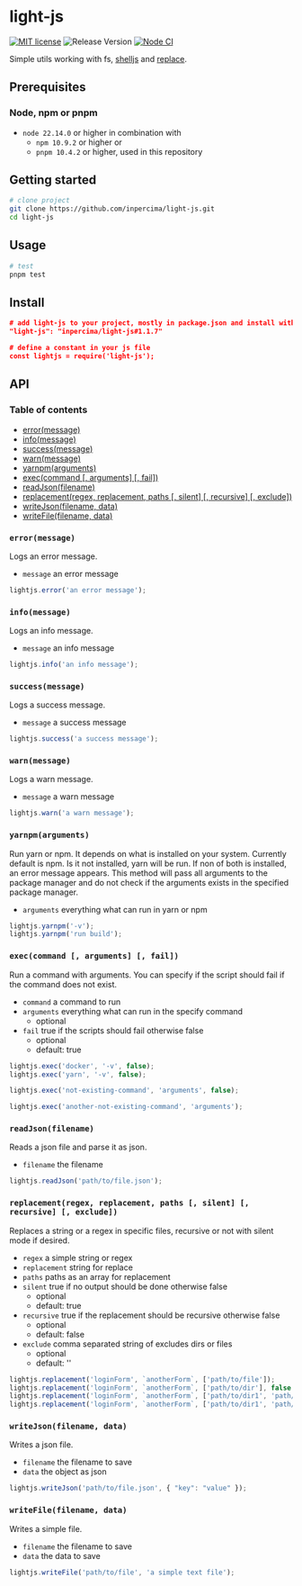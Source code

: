 # light-js

[![MIT license](https://img.shields.io/badge/license-MIT-blue.svg)](./LICENSE.md)
![Release Version](https://img.shields.io/github/v/release/inpercima/light-js)
[![Node CI](https://github.com/inpercima/light-js/actions/workflows/ci.yml/badge.svg)](https://github.com/inpercima/light-js/actions/workflows/ci.yml)

Simple utils working with fs, [shelljs](https://github.com/shelljs/shelljs) and [replace](https://github.com/ALMaclaine/replace).

## Prerequisites

### Node, npm or pnpm

* `node 22.14.0` or higher in combination with
  * `npm 10.9.2` or higher or
  * `pnpm 10.4.2` or higher, used in this repository

## Getting started

```bash
# clone project
git clone https://github.com/inpercima/light-js.git
cd light-js
```

## Usage

```bash
# test
pnpm test
```

## Install

```json
# add light-js to your project, mostly in package.json and install with your preferred package manager
"light-js": "inpercima/light-js#1.1.7"

# define a constant in your js file
const lightjs = require('light-js');
```

## API

### Table of contents

* [error(message)](#errormessage)
* [info(message)](#infomessage)
* [success(message)](#successmessage)
* [warn(message)](#warnmessage)
* [yarnpm(arguments)](#yarnpmarguments)
* [exec(command [, arguments] [, fail])](#execcommand--arguments--fail)
* [readJson(filename)](#readjsonfilename)
* [replacement(regex, replacement, paths [, silent] [, recursive] [, exclude])](#replacementregex-replacement-paths--silent--recursive--exclude)
* [writeJson(filename, data)](#writejsonfilename-data)
* [writeFile(filename, data)](#writefilefilename-data)

### `error(message)`

Logs an error message.

* `message` an error message

```javascript
lightjs.error('an error message');
```

### `info(message)`

Logs an info message.

* `message` an info message

```javascript
lightjs.info('an info message');
```

### `success(message)`

Logs a success message.

* `message` a success message

```javascript
lightjs.success('a success message');
```

### `warn(message)`

Logs a warn message.

* `message` a warn message

```javascript
lightjs.warn('a warn message');
```

### `yarnpm(arguments)`

Run yarn or npm.
It depends on what is installed on your system.
Currently default is npm.
Is it not installed, yarn will be run.
If non of both is installed, an error message appears.
This method will pass all arguments to the package manager and do not check if the arguments exists in the specified package manager.

* `arguments` everything what can run in yarn or npm

```javascript
lightjs.yarnpm('-v');
lightjs.yarnpm('run build');
```

### `exec(command [, arguments] [, fail])`

Run a command with arguments.
You can specify if the script should fail if the command does not exist.

* `command` a command to run
* `arguments` everything what can run in the specify command
  * optional
* `fail` true if the scripts should fail otherwise false
  * optional
  * default: true

```javascript
lightjs.exec('docker', '-v', false);
lightjs.exec('yarn', '-v', false);

lightjs.exec('not-existing-command', 'arguments', false);

lightjs.exec('another-not-existing-command', 'arguments');
```

### `readJson(filename)`

Reads a json file and parse it as json.

* `filename` the filename

```javascript
lightjs.readJson('path/to/file.json');
```

### `replacement(regex, replacement, paths [, silent] [, recursive] [, exclude])`

Replaces a string or a regex in specific files, recursive or not with silent mode if desired.

* `regex` a simple string or regex
* `replacement` string for replace
* `paths` paths as an array for replacement
* `silent` true if no output should be done otherwise false
  * optional
  * default: true
* `recursive` true if the replacement should be recursive otherwise false
  * optional
  * default: false
* `exclude` comma separated string of excludes dirs or files
  * optional
  * default: ''

```javascript
lightjs.replacement('loginForm', `anotherForm`, ['path/to/file']);
lightjs.replacement('loginForm', `anotherForm`, ['path/to/dir'], false });
lightjs.replacement('loginForm', `anotherForm`, ['path/to/dir1', 'path/to/dir2'], false, true);
lightjs.replacement('loginForm', `anotherForm`, ['path/to/dir1', 'path/to/dir2'], false, true, 'node_modules');
```

### `writeJson(filename, data)`

Writes a json file.

* `filename` the filename to save
* `data` the object as json

```javascript
lightjs.writeJson('path/to/file.json', { "key": "value" });
```

### `writeFile(filename, data)`

Writes a simple file.

* `filename` the filename to save
* `data` the data to save

```javascript
lightjs.writeFile('path/to/file', 'a simple text file');
```
